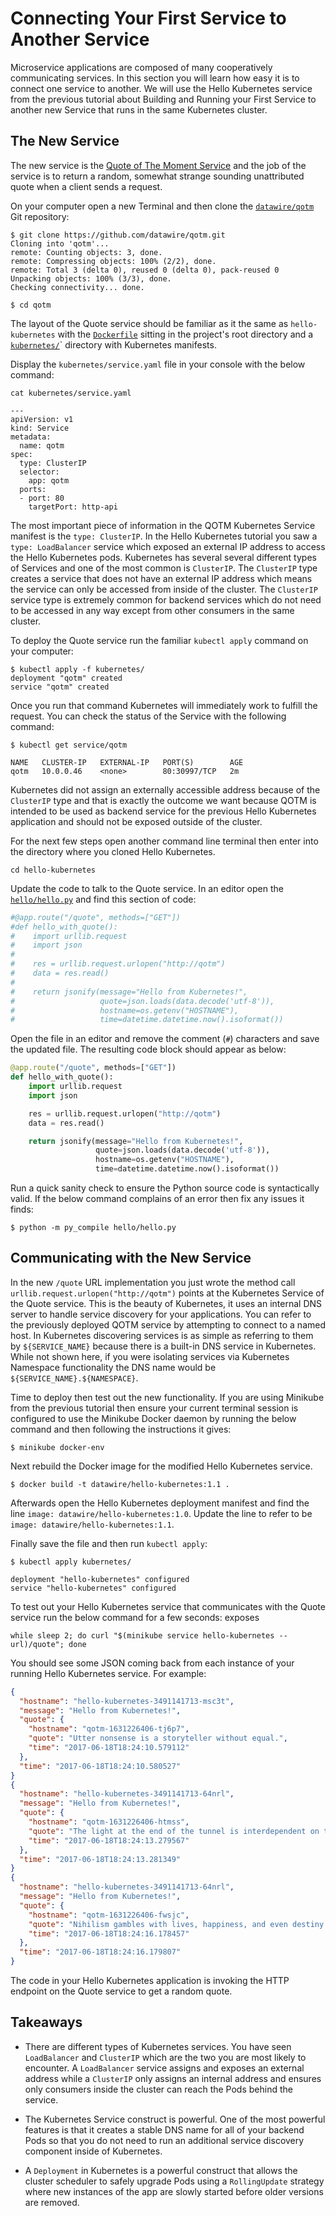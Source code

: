 # Connecting Your First Service to Another Service

Microservice applications are composed of many cooperatively communicating services. In this section you will learn how easy it is to connect one service to another. We will use the Hello Kubernetes service from the previous tutorial about Building and Running your First Service to another new Service that runs in the same Kubernetes cluster.

## The New Service

The new service is the [Quote of The Moment Service](https://github.com/datawire/qotm) and the job of the service is to return a random, somewhat strange sounding unattributed quote when a client sends a request.

On your computer open a new Terminal and then clone the [`datawire/qotm`](https://github.com/datawire/qotm) Git repository:

```console
$ git clone https://github.com/datawire/qotm.git
Cloning into 'qotm'...
remote: Counting objects: 3, done.
remote: Compressing objects: 100% (2/2), done.
remote: Total 3 (delta 0), reused 0 (delta 0), pack-reused 0
Unpacking objects: 100% (3/3), done.
Checking connectivity... done.

$ cd qotm
```

The layout of the Quote service should be familiar as it the same as `hello-kubernetes` with the [`Dockerfile`](https://github.com/datawire/qotm/Dockerfile) sitting in the project's root directory and a [`kubernetes/`](https://github.com/datawire/qotm/kubernetes)` directory with Kubernetes manifests.

Display the `kubernetes/service.yaml` file in your console with the below command:

```console
cat kubernetes/service.yaml

---
apiVersion: v1
kind: Service
metadata:
  name: qotm
spec:
  type: ClusterIP
  selector:
    app: qotm
  ports:
  - port: 80
    targetPort: http-api
```

The most important piece of information in the QOTM Kubernetes Service manifest is the `type: ClusterIP`. In the Hello Kubernetes tutorial you saw a `type: LoadBalancer` service which exposed an external IP address to access the Hello Kubernetes pods. Kubernetes has several several different types of Services and one of the most common is `ClusterIP`. The `ClusterIP` type creates a service that does not have an external IP address which means the service can only be accessed from inside of the cluster. The `ClusterIP` service type is extremely common for backend services which do not need to be accessed in any way except from other consumers in the same cluster. 

To deploy the Quote service run the familiar `kubectl apply` command on your computer:

```console
$ kubectl apply -f kubernetes/
deployment "qotm" created
service "qotm" created
```

Once you run that command Kubernetes will immediately work to fulfill the request. You can check the status of the Service with the following command:

```console
$ kubectl get service/qotm

NAME   CLUSTER-IP   EXTERNAL-IP   PORT(S)        AGE
qotm   10.0.0.46    <none>        80:30997/TCP   2m
```

Kubernetes did not assign an externally accessible address because of the `ClusterIP` type and that is exactly the outcome we want because QOTM is intended to be used as backend service for the previous Hello Kubernetes application and should not be exposed outside of the cluster.

For the next few steps open another command line terminal then enter into the directory where you cloned Hello Kubernetes.

```console
cd hello-kubernetes
```

Update the code to talk to the Quote service. In an editor open the [`hello/hello.py`](https://github.com/datawire/hello-kubernetes/hello/hello.py) and find this section of code:

```python
#@app.route("/quote", methods=["GET"])
#def hello_with_quote():
#    import urllib.request
#    import json
#
#    res = urllib.request.urlopen("http://qotm")
#    data = res.read()
#
#    return jsonify(message="Hello from Kubernetes!",
#                   quote=json.loads(data.decode('utf-8')),
#                   hostname=os.getenv("HOSTNAME"),
#                   time=datetime.datetime.now().isoformat())
```

Open the file in an editor and remove the comment (`#`) characters and save the updated file. The resulting code block should appear as below:

```python
@app.route("/quote", methods=["GET"])
def hello_with_quote():
    import urllib.request
    import json

    res = urllib.request.urlopen("http://qotm")
    data = res.read()

    return jsonify(message="Hello from Kubernetes!",
                   quote=json.loads(data.decode('utf-8')),
                   hostname=os.getenv("HOSTNAME"),
                   time=datetime.datetime.now().isoformat())
```

Run a quick sanity check to ensure the Python source code is syntactically valid. If the below command complains of an error then fix any issues it finds:

```console
$ python -m py_compile hello/hello.py
```

## Communicating with the New Service

In the new `/quote` URL implementation you just wrote the method call `urllib.request.urlopen("http://qotm")` points at the Kubernetes Service of the Quote service. This is the beauty of Kubernetes, it uses an internal DNS server to handle service discovery for your applications. You can refer to the previously deployed QOTM service by attempting to connect to a named host. In Kubernetes discovering services is as simple as referring to them by `${SERVICE_NAME}` because there is a built-in DNS service in Kubernetes. While not shown here, if you were isolating services via Kubernetes Namespace functionality the DNS name would be `${SERVICE_NAME}.${NAMESPACE}`.

Time to deploy then test out the new functionality. If you are using Minikube from the previous tutorial then ensure your current terminal session is configured to use the Minikube Docker daemon by running the below command and then following the instructions it gives:

```console
$ minikube docker-env
```

Next rebuild the Docker image for the modified Hello Kubernetes service.

```console
$ docker build -t datawire/hello-kubernetes:1.1 .
```

Afterwards open the Hello Kubernetes deployment manifest and find the line `image: datawire/hello-kubernetes:1.0`. Update the line to refer to be `image: datawire/hello-kubernetes:1.1`.

Finally save the file and then run `kubectl apply`:

```console
$ kubectl apply kubernetes/

deployment "hello-kubernetes" configured
service "hello-kubernetes" configured
```

To test out your Hello Kubernetes service that communicates with the Quote service run the below command for a few seconds:
exposes

```console
while sleep 2; do curl "$(minikube service hello-kubernetes --url)/quote"; done
```

You should see some JSON coming back from each instance of your running Hello Kubernetes service. For example:

```json
{
  "hostname": "hello-kubernetes-3491141713-msc3t", 
  "message": "Hello from Kubernetes!", 
  "quote": {
    "hostname": "qotm-1631226406-tj6p7", 
    "quote": "Utter nonsense is a storyteller without equal.", 
    "time": "2017-06-18T18:24:10.579112"
  }, 
  "time": "2017-06-18T18:24:10.580527"
}
{
  "hostname": "hello-kubernetes-3491141713-64nrl", 
  "message": "Hello from Kubernetes!", 
  "quote": {
    "hostname": "qotm-1631226406-htmss", 
    "quote": "The light at the end of the tunnel is interdependent on the relatedness of motivation, subcultures, and management.", 
    "time": "2017-06-18T18:24:13.279567"
  }, 
  "time": "2017-06-18T18:24:13.281349"
}
{
  "hostname": "hello-kubernetes-3491141713-64nrl", 
  "message": "Hello from Kubernetes!", 
  "quote": {
    "hostname": "qotm-1631226406-fwsjc", 
    "quote": "Nihilism gambles with lives, happiness, and even destiny itself!", 
    "time": "2017-06-18T18:24:16.178457"
  }, 
  "time": "2017-06-18T18:24:16.179807"
}
```

The code in your Hello Kubernetes application is invoking the HTTP endpoint on the Quote service to get a random quote.

## Takeaways

* There are different types of Kubernetes services. You have seen `LoadBalancer` and `ClusterIP` which are the two you are most likely to encounter. A `LoadBalancer` service assigns and exposes an external address while a `ClusterIP` only assigns an internal address and ensures only consumers inside the cluster can reach the Pods behind the service.

* The Kubernetes Service construct is powerful. One of the most powerful features is that it creates a stable DNS name for all of your backend Pods so that you do not need to run an additional service discovery component inside of Kubernetes.

* A `Deployment` in Kubernetes is a powerful construct that allows the cluster scheduler to safely upgrade Pods using a `RollingUpdate` strategy where new instances of the app are slowly started before older versions are removed.
